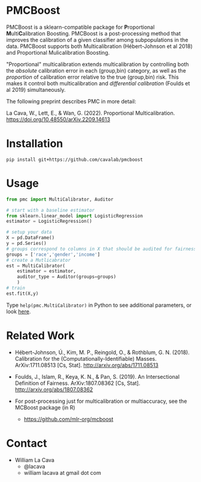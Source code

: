 # PMCBoost

PMCBoost is a sklearn-compatible package for **P**roportional **M**ulti**C**alibration Boosting. 
PMCBoost is a post-processing method that improves the calibration of a given classifier among subpopulations in the data.
PMCBoost supports both Multicalibration (Hébert-Johnson et al 2018) and Proportional Mulicalibration Boosting. 

"Proportional" multicalibration extends multicalibration by controlling both the *absolute* calibration error in each (group,bin) category, as well as the *proportion* of calibration error relative to the true (group,bin) risk. 
This makes it control both multicalibration and *differential calibration* (Foulds et al 2019) simultaneously. 

The following preprint describes PMC in more detail: 

La Cava, W., Lett, E., & Wan, G. (2022). Proportional Multicalibration. https://doi.org/10.48550/arXiv.2209.14613

# Installation 
```
pip install git+https://github.com/cavalab/pmcboost
```

# Usage
```python
from pmc import MultiCalibrator, Auditor

# start with a baseline estimator
from sklearn.linear_model import LogisticRegression
estimator = LogisticRegression()

# setup your data
X = pd.DataFrame()
y = pd.Series()
# groups correspond to columns in X that should be audited for fairness. 
groups = ['race','gender','income']
# create a Mutlicabrator
est = MultiCalibrator(
    estimator = estimator,
    auditor_type = Auditor(groups=groups)
    )
# train
est.fit(X,y)
```

Type `help(pmc.MultiCalibrator)` in Python to see additional parameters, or look [here](https://github.com/cavalab/pmcboost/blob/main/pmc/multicalibrator.py#L28). 

# Related Work

- Hébert-Johnson, Ú., Kim, M. P., Reingold, O., & Rothblum, G. N. (2018). Calibration for the (Computationally-Identifiable) Masses. ArXiv:1711.08513 [Cs, Stat]. http://arxiv.org/abs/1711.08513

- Foulds, J., Islam, R., Keya, K. N., & Pan, S. (2019). An Intersectional Definition of Fairness. ArXiv:1807.08362 [Cs, Stat]. http://arxiv.org/abs/1807.08362

- For post-processing just for multicalibration or multiaccuracy, see the MCBoost package (in R) 
    - https://github.com/mlr-org/mcboost

# Contact

- William La Cava
    - @lacava
    - william lacava at gmail dot com
